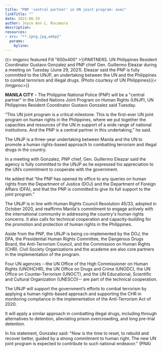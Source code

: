 ```yaml
---
title: "PNP 'central partner' in UN joint program: exec"
linkTitle: ""
date: 2021-06-29
author: Joyce Ann L. Rocamora
description:
resources:
- src: "**.{png,jpg,webp}"
  params:
    byline: 
---
```

{{< imgproc featured Fill "600x400" >}}PARTNERS. UN Philippines Resident Coordinator Gustavo Gonzalez and PNP chief Gen. Guillermo Eleazar during a meeting on Tuesday (June 29, 2021). Eleazar said the PNP is fully committed to the UNJP, an undertaking between the UN and the Philippines to combat terrorism and illegal drugs. (Photo courtesy of UN Philippines){{< /imgproc>}}

**MANILA CITY** –  The Philippine National Police (PNP) will be a "central partner" in the United Nations Joint Program on Human Rights (UNJP), UN Philippines Resident Coordinator Gustavo Gonzalez said Tuesday.

“This UN joint program is a critical milestone. This is the first-ever UN joint program on human rights in the Philippines, where we put together the capacities and resources of the UN in support of a wide range of national institutions. And the PNP is a central partner in this undertaking,” he said.

The UNJP is a three-year undertaking between Manila and the UN to promote a human rights-based approach to combatting terrorism and illegal drugs in the country.

In a meeting with Gonzalez, PNP chief, Gen. Guillermo Eleazar said the agency is fully committed to the UNJP as he expressed his appreciation to the UN’s commitment to cooperate with the government.

He added that “the PNP has opened its office to any queries on human rights from the Department of Justice (DOJ) and the Department of Foreign Affairs (DFA), and that the PNP is committed to give its full support to the joint program.”

The UNJP is in line with Human Rights Council Resolution 45/33, adopted in October 2020, and reaffirms Manila's commitment to engage actively with the international community in addressing the country's human rights concerns.
It also calls for technical cooperation and capacity-building for the promotion and protection of human rights in the Philippines.

Aside from the PNP, the UNJP is being co-implemented by the DOJ, the DFA, the Presidential Human Rights Committee, the Dangerous Drugs Board, the Anti-Terrorism Council, and the Commission on Human Rights (CHR). Civil Society Organizations and the academe are also core partners in the implementation of the program.

Four UN agencies --the UN Office of the High Commissioner on Human Rights (UNOHCHR), the UN Office on Drugs and Crime (UNODC), the UN Office on Counter-Terrorism (UNOCT), and the UN Educational, Scientific and Cultural Organization (UNESCO)-- are part of the technical cooperation.

The UNJP will support the government’s efforts to combat terrorism by applying a human rights-based approach and supporting the CHR in monitoring compliance in the implementation of the Anti-Terrorism Act of 2020.

It will apply a similar approach in combatting illegal drugs, including through alternatives to detention, alleviating prison overcrowding, and long pre-trial detention.

In his statement, Gonzalez said: "Now is the time to reset, to rebuild and recover better, guided by a strong commitment to human right. The new UN joint program is expected to contribute to such national endeavor.” (PNA)